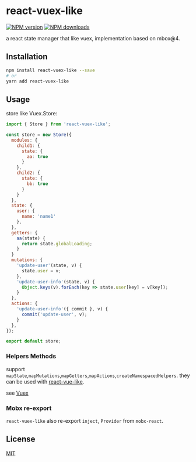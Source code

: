 # react-vuex-like

[![NPM version](https://img.shields.io/npm/v/react-vuex-like.svg?style=flat)](https://npmjs.com/package/react-vuex-like)
[![NPM downloads](https://img.shields.io/npm/dm/react-vuex-like.svg?style=flat)](https://npmjs.com/package/react-vuex-like)

a react state manager that like vuex, implementation based on mbox@4.


## Installation

```bash
npm install react-vuex-like --save
# or
yarn add react-vuex-like
```

## Usage

store like Vuex.Store:
```js
import { Store } from 'react-vuex-like';

const store = new Store({
  modules: {
    child1: {
      state: {
        aa: true
      }
    },
    child2: {
      state: {
        bb: true
      }
    }
  },
  state: {
    user: {
      name: 'name1'
    },
  },
  getters: {
    aa(state) {
      return state.globalLoading;
    }
  }
  mutations: {
    'update-user'(state, v) {
      state.user = v;
    },
    'update-user-info'(state, v) {
      Object.keys(v).forEach(key => state.user[key] = v[key]);
    }
  },
  actions: {
    'update-user-info'({ commit }, v) {
      commit('update-user', v);
    }
  },
});

export default store;
```

### Helpers Methods

support `mapState`,`mapMutations`,`mapGetters`,`mapActions`,`createNamespacedHelpers`. they can be used with [react-vue-like](https://github.com/gxlmyacc/react-vue-like).

see [Vuex](https://vuex.vuejs.org/guide/)

### Mobx re-export
`react-vuex-like` also re-export `inject`, `Provider` from `mobx-react`.

## License

[MIT](./LICENSE)
